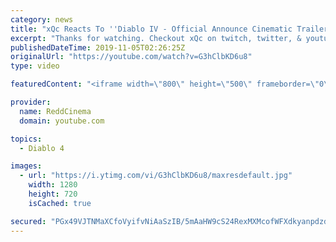 ```yaml
---
category: news
title: "xQc Reacts To ''Diablo IV - Official Announce Cinematic Trailer'' (With Chat)"
excerpt: "Thanks for watching. Checkout xQc on twitch, twitter, & youtube! https://twitter.com/xQc, https://www.youtube.com/channel/UCmDTrq0LNgPodDOFZiSbsww, ..."
publishedDateTime: 2019-11-05T02:26:25Z
originalUrl: "https://youtube.com/watch?v=G3hClbKD6u8"
type: video

featuredContent: "<iframe width=\"800\" height=\"500\" frameborder=\"0\" src=\"https://www.youtube.com/embed/G3hClbKD6u8\" allow=\"accelerometer; autoplay; encrypted-media; gyroscope; picture-in-picture\" allowfullscreen></iframe>"

provider:
  name: ReddCinema
  domain: youtube.com

topics:
  - Diablo 4

images:
  - url: "https://i.ytimg.com/vi/G3hClbKD6u8/maxresdefault.jpg"
    width: 1280
    height: 720
    isCached: true

secured: "PGx49VJTNMaXCfoVyifvNiAaSzIB/5mAaHW9cS24RexMXMcofWFXdkyanpdzd44zRGRJ3ml1D9UcioaySrKAE5WZejSY7q6CYWueYHKrv4MypNJuYGgGe5+UyqDgzB+mvD2GizVc/uy19WJj9lsmTNo+b9wj3gd7lmCcU3szvKen58y50GnuQMkVPoU5TjeDKuxvswpkIVESjN4XWJKDq0bKeJqm8/YzdUsEp+GmkdB/dg7EZ0DpV20lYccIdgnnra+doAuM4u211a0B4vqu/NCItnWKO0dqPVHe7N879xmtf55/k8V4oMETC0ayM1OHSOQECFZ/W4jBd41wqC6ia+ajcz51+8uhkqTPVDx+4t3Hn+6G0mDUDksYj9Y2I2l1H0h3ymdra+0DnMbn8KfTxaEk0hN/Eh0rLJG6WrbzI7w3gp0KKjmR0iiHTa3aM7Dq;AlzcywVWUul3aq6zJfWtvQ=="
---
```


